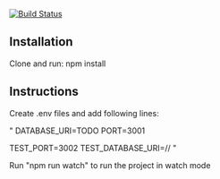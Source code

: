 [![Build Status](https://travis-ci.org/ohtuprojekti-ilmo/ohtuilmo-backend.svg?branch=master)](https://travis-ci.org/ohtuprojekti-ilmo/ohtuilmo-backend)

## Installation
Clone and run:
npm install

## Instructions
Create .env files and add following lines:

"
DATABASE_URI=TODO
PORT=3001

TEST_PORT=3002
TEST_DATABASE_URI=//
"

Run "npm run watch" to run the project in watch mode

